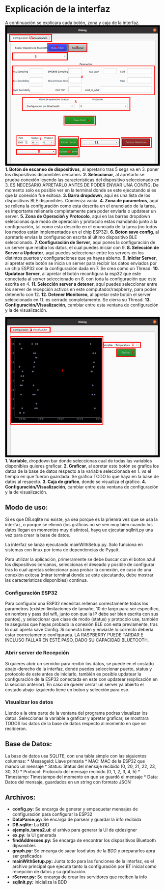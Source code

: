 # Explicación de la interfaz

A continuación se explicara cada botón, zona y caja de la interfaz.
![Primera parte de la interfaz](Interfaz.png)
    **1. Botón de escaneo de dispositivos**, al apretarlo tras 5 segs va en 3. poner los dispositivos disponibles cercanos.
    **2. Seleccionar**, al apretarlo se prueba conexión leyendo las caracteristicas del dispositivo seleccionado en 3. ES NECESARIO APRETARLO ANTES DE PODER ENVIAR UNA CONFIG. De momento solo es posible ver en la terminal donde se este ejecutando si es que la conexión fue exitosa.
    **3. Barra dropdown**, aquí es una lista de los dispositivos BLE disponibles. Comienza vacía.
    **4. Zona de parametros**, aquí se rellena la configuración como esta descrita en el enunciado de la tarea, es importante rellenarla completamente para poder enviarla o updatear un server. 
    **5. Zona de Operacióń y Protocolo**, aqui en las barras dropdown seleccionas que modo de operación y protocolo estas mandando junto a la configuración, tal como esta descrito en el enunciado de la tarea (no todos los modos están implementados en el chip ESP32).
    **6. Boton save config**, al apretarlo envias la configuración escrita al último dispositivo BLE seleccionado.
    **7. Configuración de Server**, aquí pones la configuración de un server que reciba los datos, el cual puedes iniciar con 9.
    **8. Selección de Server a Updeater**, aquí puedes seleccionar entre los servers en los distintos puertos y configuraciones que ya hayas abierto.
    **9. Iniciar Server**, al apretar este botón se inicia un server para recibir los datos enviados por un chip ESP32 con la configuración dada en 7. Se crea como un Thread.
    **10. Updatear Server**, al apretar el botón reconfigura la esp32 que este conectada al server seleccionado en 8. con toda la configuración que este escrita en 4.
    **11. Selección server a detener**, aquí puedes seleccionar entre los server de recepción activos en este computador/raspberry, para poder detenerlo con 12.
    **12. Detener Monitoreo**, al apretar este botón el server seleccionado en 11. es cerrado completamente. Se cierra su Thread.
    **13. Configuración/Visualización**, cambiar entre esta ventana de configuración y la de visualización. 


![Segunda parte de la interfaz](interfaz2.png)
    **1. Variable**, dropdown bar donde seleccionas cual de todas las variables disponibles quieres graficar.
    **2. Graficar**, al apretar este botón se grafica los datos de la base de datos respecto a la variable seleccionada en 1. vs el tiempo en que fueron guardada. Se grafica TODO lo que haya en la base de datos al respecto.
    **3. Caja de grafico**, donde se visualiza el gráfico.
    **4. Configuración/Visualización**, cambiar entre esta ventana de configuración y la de visualización.

## Modo de uso:
Si es que DB.sqlite no existe, ya sea porque es la priemra vez que se usa la interfaz, o porque se elimnó (los gráficos no se ven muy bien cuando los datos llegan en momentos muy distintos), hayq ue ejecutar sqlInit.py una vez para crear la base de datos.

La interfaz se lanza ejecutando mainWithSetup.py. Solo funciona en sistemas con linux por tema de dependencias de Pygatt.

Para utilizar la aplicación, primeramente se debe buscar con el boton azul los dispositivos cercanos, seleccionas el deseado y posible de configurar tras lo cual apretas seleccionar para probar la conexión, en caso de una conexión exitosa (mirar terminal donde se este ejecutando, debe mostrar las caracteristicas disponibles) continua.

### Configuración ESP32
Para configurar una ESP32 necesitas rellenas correctamente todos los parametros (existen limitaciones de tamaño, 10 de largo para ser especifico, en nombre y pass del wifi, junto con que la IP debe ser bien escrita con sus puntos), y seleccionar que clase de modo (status) y protocolo use, también te aseguras que hayas probado la conexión BLE con esta previamente, tras lo cual apreta save Config. Si conecta bien y enviaste lo correcto debería estar correctamente configurada. LA RASPBERRY PUEDE TARDAR E INCLUSO FALLAR EN ESTE PASO, DADO SU CAPACIDAD BLUETOOTH.

### Abrir server de Recepción
Si quieres abrir un servidor para recibir los datos, se puede en el costado abajo-derecho de la interfaz, donde puedes seleccionar puerto, status y protocolo de este antes de iniciarlo, también es posible updatear la configuración de la ESP32 conectada en este con updatear (explicación en la sección anterior). En caso de querer cerrar un server ya abierto el costado abajo-izquierdo tiene un boton y selección para eso.

### Visualizar los datos
Llendo a la otra parte de la ventana del programa podras visualizar los datos. Seleccionas la variable a graficar y apretar graficar, se mostrara TODOS los datos de la base de datos respecto al momento en que se recibieron.

## Base de Datos: 

La base de datos usa SQLITE, con una tabla simple con las siguientes columnas:
    * MessageId: Llave primaria
    * MAC: MAC de la ESP32 que mandó un mensaje
    * Status: Status del mensaje recibido (0, 20, 21, 22, 23, 30, 31)
    * Protocol: Protocolo del mensaje recibido (0, 1, 2, 3, 4, 5)
    * Timestamp: Timestampo del momento en que se guardó el mensaje
    * Data: Datos del mensaje, guardados en un string con formato JSON

## Archivos:

* **config.py:** Se encarga de generar y empaquetar mensajes de configuración para configurar la ESP32
* **DataParse.py:** Se encarga de parsear y guardar la info recibida
* **DB.sqlite:** La BDD
* **ejemplo_tarea2.ui:** el arhivo para generar la UI de qtdesigner
* **ex.py:** la UI generada
* **findAddresses.py:** Se encarga de encontrar los dispositivos Bluetooth dipsonibles
* **graph.py:** Se encarga de sacar losd atos de la BDD y prepararlos apra ser graficados
* **mainWithSetup.py:** Junta todo para las funciones de la interfaz, es el archivo principal que ejecuta tanto la configuración por BT inicial como recepción de datos y su graficación.
* **rServer.py:** Se encarga de crear los servidores que reciben la info
* **sqlInit.py:** inicializa la BDD
